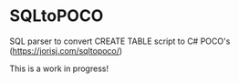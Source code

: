 # SQLtoPOCO
SQL parser to convert CREATE TABLE script to C# POCO's (https://jorisj.com/sqltopoco/)

This is a work in progress!
